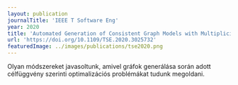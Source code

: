 ```yaml
---
layout: publication
journalTitle: 'IEEE T Software Eng'
year: 2020
title: 'Automated Generation of Consistent Graph Models with Multiplicity Reasoning'
url: 'https://doi.org/10.1109/TSE.2020.3025732'
featuredImage: ../images/publications/tse2020.png
---
```


Olyan módszereket javasoltunk, amivel gráfok generálása során adott célfüggvény szerinti optimalizációs problémákat tudunk megoldani.
